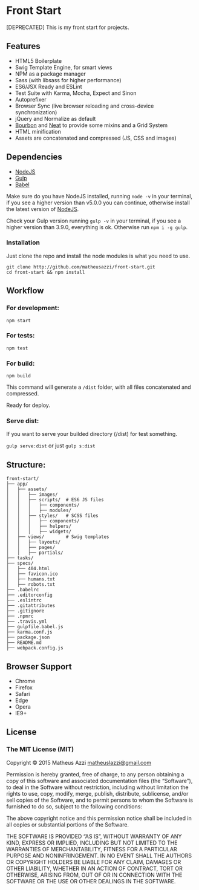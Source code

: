 Front Start
================

[DEPRECATED] This is my front start for projects.

## Features

- HTML5 Boilerplate
- Swig Template Engine, for smart views
- NPM as a package manager
- Sass (with libsass for higher performance)
- ES6/JSX Ready and ESLint
- Test Suite with Karma, Mocha, Expect and Sinon
- Autoprefixer
- Browser Sync (live browser reloading and cross-device synchronization)
- jQuery and Normalize as default
- [Bourbon](http://bourbon.io/) and [Neat](http://neat.bourbon.io/) to provide some mixins and a Grid System
- HTML minification
- Assets are concatenated and compressed (JS, CSS and images)

## Dependencies

- [NodeJS](http://nodejs.org/)
- [Gulp](http://github.com/gulpjs/gulp)
- [Babel](https://github.com/babel/babel)

Make sure do you have NodeJS installed, running `node -v` in your terminal, if you see a higher version than v5.0.0 you can continue, otherwise install the latest version of [NodeJS](http://nodejs.org/).

Check your Gulp version running `gulp -v` in your terminal, if you see a higher version than 3.9.0, everything is ok. Otherwise run `npm i -g gulp`.

### Installation

Just clone the repo and install the node modules is what you need to use.

```
git clone http://github.com/matheusazzi/front-start.git
cd front-start && npm install
```

## Workflow

### For development:

`npm start`

### For tests:

`npm test`

### For build:

`npm build`

This command will generate a `/dist` folder, with all files concatenated and compressed.

Ready for deploy.

### Serve dist:

If you want to serve your builded directory (/dist) for test something.

`gulp serve:dist` or just `gulp s:dist`

## Structure:

```
front-start/
├── app/
│   ├── assets/
│   │   ├── images/
│   │   ├── scripts/  # ES6 JS files
│   │   │   ├── components/
│   │   │   ├── modules/
│   │   ├── styles/   # SCSS files
│   │   │   ├── components/
│   │   │   ├── helpers/
│   │   │   ├── widgets/
│   ├── views/        # Swig templates
│   │   ├── layouts/
│   │   ├── pages/
│   │   ├── partials/
├── tasks/
├── specs/
│   ├── 404.html
│   ├── favicon.ico
│   ├── humans.txt
│   ├── robots.txt
├── .babelrc
├── .editorconfig
├── .eslintrc
├── .gitattributes
├── .gitignore
├── .npmrc
├── .travis.yml
├── gulpfile.babel.js
├── karma.conf.js
├── package.json
├── README.md
├── webpack.config.js
```

## Browser Support

- Chrome
- Firefox
- Safari
- Edge
- Opera
- IE9+

## License

### The MIT License (MIT)

Copyright © 2015 Matheus Azzi <matheuslazzi@gmail.com>

Permission is hereby granted, free of charge, to any person obtaining a copy of this software and associated documentation files (the “Software”), to deal in the Software without restriction, including without limitation the rights to use, copy, modify, merge, publish, distribute, sublicense, and/or sell copies of the Software, and to permit persons to whom the Software is furnished to do so, subject to the following conditions:

The above copyright notice and this permission notice shall be included in all copies or substantial portions of the Software.

THE SOFTWARE IS PROVIDED “AS IS”, WITHOUT WARRANTY OF ANY KIND, EXPRESS OR IMPLIED, INCLUDING BUT NOT LIMITED TO THE WARRANTIES OF MERCHANTABILITY, FITNESS FOR A PARTICULAR PURPOSE AND NONINFRINGEMENT. IN NO EVENT SHALL THE AUTHORS OR COPYRIGHT HOLDERS BE LIABLE FOR ANY CLAIM, DAMAGES OR OTHER LIABILITY, WHETHER IN AN ACTION OF CONTRACT, TORT OR OTHERWISE, ARISING FROM, OUT OF OR IN CONNECTION WITH THE SOFTWARE OR THE USE OR OTHER DEALINGS IN THE SOFTWARE.
